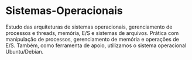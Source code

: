 # Sistemas-Operacionais

Estudo das arquiteturas de sistemas operacionais, gerenciamento de processos e threads, memória, E/S e sistemas de arquivos. Prática com manipulação de processos, gerenciamento de memória e operações de E/S. Também, como ferramenta de apoio, utilizamos o sistema operacional Ubuntu/Debian.
